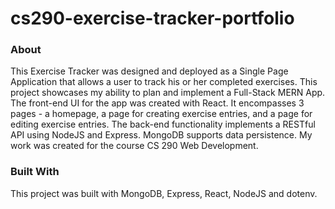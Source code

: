 # cs290-exercise-tracker-portfolio

### About
This Exercise Tracker was designed and deployed as a Single Page Application that allows a user to track his or her completed exercises. This project showcases my ability to plan and implement a Full-Stack MERN App. The front-end UI for the app was created with React. It encompasses 3 pages  - a homepage, a page for creating exercise entries, and a page for editing exercise entries. The back-end functionality implements a RESTful API using NodeJS and Express. MongoDB supports data persistence. My work was created for the course CS 290 Web Development.

### Built With
This project was built with MongoDB, Express, React, NodeJS and dotenv.
